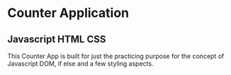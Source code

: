# Counter Application
## Javascript HTML CSS
This Counter App is built for just the practicing purpose for the concept of Javascript DOM, if else and a few styling aspects.
